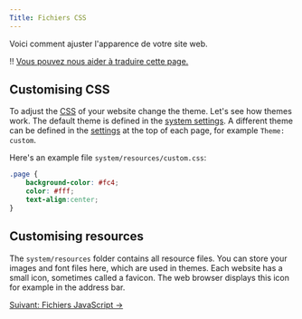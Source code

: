 ```yaml
---
Title: Fichiers CSS
---
```

Voici comment ajuster l'apparence de votre site web.

!! [Vous pouvez nous aider à traduire cette page.](https://github.com/datenstrom/yellow-developers/blob/master/content/3-fr/4-help/css-files.md)

## Customising CSS

To adjust the [CSS](https://www.w3schools.com/css/) of your website change the theme. Let's see how themes work. The default theme is defined in the [system settings](adjusting-system#system-settings). A different theme can be defined in the [settings](markdown-cheat-sheet#settings) at the top of each page, for example `Theme: custom`.

Here's an example file `system/resources/custom.css`:

``` css
.page {
    background-color: #fc4;
    color: #fff;
    text-align:center; 
}
```

## Customising resources

The `system/resources` folder contains all resource files. You can store your images and font files here, which are used in themes. Each website has a small icon, sometimes called a favicon. The web browser displays this icon for example in the address bar.

[Suivant: Fichiers JavaScript →](javascript-files)